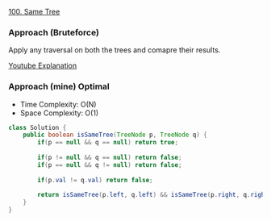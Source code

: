 [100. Same Tree](https://leetcode.com/problems/same-tree/)

### Approach (Bruteforce)

Apply any traversal on both the trees and comapre their results.

[Youtube Explanation](https://www.youtube.com/watch?v=BhuvF_-PWS0)

### Approach (mine) Optimal

- Time Complexity: O(N)
- Space Complexity: O(1)

```java
class Solution {
    public boolean isSameTree(TreeNode p, TreeNode q) {
        if(p == null && q == null) return true;
        
        if(p != null && q == null) return false;
        if(p == null && q != null) return false;
        
        if(p.val != q.val) return false;
        
        return isSameTree(p.left, q.left) && isSameTree(p.right, q.right);
    }
}
```